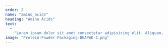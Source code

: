 ```yaml
--- 
order: 2 
name: "amino_acids" 
heading: "Amino Acids" 
text: 
  - 
    "Lorem ipsum dolor sit amet consectetur adipisicing elit. Aliquam, velit eveniet rerum unde tempora aliquid eius possimus repellat quidem commodi fugiat, optio recusandae veniam." 
image: "Protein-Powder-Packaging-BEAPAK-1.png" 
--- 
```

